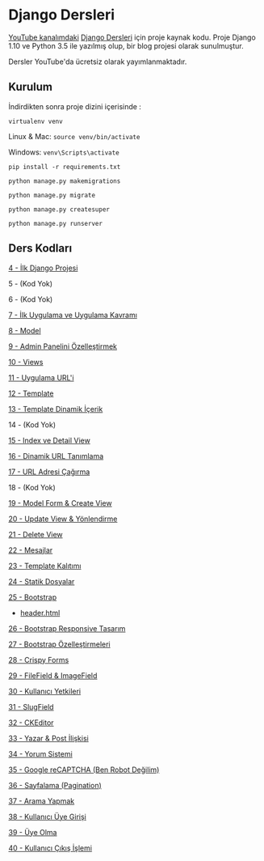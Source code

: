 # Django Dersleri

[YouTube kanalımdaki](https://www.youtube.com/channel/UC5bnqsX71d-eKCHhNvM2U6g) [Django Dersleri](https://www.youtube.com/watch?v=uwVmWS1yJ1k&list=PLPrHLaayVkhny4WRNp05C1qRl1Aq3Wswh) için proje kaynak kodu. Proje Django 1.10 ve Python 3.5 ile yazılmış olup, bir blog projesi olarak sunulmuştur.

Dersler YouTube'da ücretsiz olarak yayımlanmaktadır.

## Kurulum

İndirdikten sonra proje dizini içerisinde :

`virtualenv venv`

 Linux & Mac:
`source venv/bin/activate`

 Windows:
`venv\Scripts\activate`

`pip install -r requirements.txt`

`python manage.py makemigrations`

`python manage.py migrate`

`python manage.py createsuper`

`python manage.py runserver`


## Ders Kodları

[4 - İlk Django Projesi](https://github.com/barissaslan/django-dersleri/tree/9b6e490276cd4ab6f09a6e53581c6be8e9263849)

5 - (Kod Yok)

6 - (Kod Yok)

[7 - İlk Uygulama ve Uygulama Kavramı](https://github.com/barissaslan/django-dersleri/tree/30a538cbf082a7916b64fa1515bfa731c9e9d367)

[8 - Model](https://github.com/barissaslan/django-dersleri/tree/b927941409d61a3929911cc6c65850532b05a052)

[9 - Admin Panelini Özelleştirmek](https://github.com/barissaslan/django-dersleri/tree/ee95f2bbcac9bf6e7574ebe0826e6d08ff4f22a0)

[10 - Views](https://github.com/barissaslan/django-dersleri/tree/0ca0718f5bd60526e89ac363760ee0fd61e5826c)

[11 - Uygulama URL'i](https://github.com/barissaslan/django-dersleri/tree/dff9b00a16cbee1c4db6935942b879bad1cab72e)

[12 - Template](https://github.com/barissaslan/django-dersleri/tree/f04ef275f60653e16c758825276836363db20462)

[13 - Template Dinamik İçerik](https://github.com/barissaslan/django-dersleri/tree/3554deeab28de872db5938a6b1c6a01124f12692)

14 - (Kod Yok)

[15 - Index ve Detail View](https://github.com/barissaslan/django-dersleri/tree/a78a84f1a26cc2016395158fe8bbcc8a830f5aba)

[16 - Dinamik URL Tanımlama](https://github.com/barissaslan/django-dersleri/tree/80ba2e0f121efac0b5039ea9a42f9109d46350c2)

[17 - URL Adresi Çağırma](https://github.com/barissaslan/django-dersleri/tree/0265d91059d374ae36a68705475fb1c467b89565)

18 - (Kod Yok)

[19 - Model Form & Create View](https://github.com/barissaslan/django-dersleri/tree/1b201146f3b77349d66e32ca12d5c75c896e2533)

[20 - Update View & Yönlendirme](https://github.com/barissaslan/django-dersleri/tree/a21f8fc6c7bd90551ca2b334f40aa831c27604ae)

[21 - Delete View](https://github.com/barissaslan/django-dersleri/tree/1f8ed9af01adf3e8003dab771d98d194bfc0eb90)

[22 - Mesajlar](https://github.com/barissaslan/django-dersleri/tree/013337c460c3154749f2519a2201e278ba81e3fd)

[23 - Template Kalıtımı](https://github.com/barissaslan/django-dersleri/tree/d018311d600de53169a1d05a53a5cbbcb26d8d2b)

[24 - Statik Dosyalar](https://github.com/barissaslan/django-dersleri/tree/84149e9891e95e114b6ace22469e805fc570aae4)

[25 - Bootstrap](https://github.com/barissaslan/django-dersleri/tree/10fc466d4dc530a018190cf42d2072494cc68aae)
  - [header.html](https://github.com/barissaslan/django-dersleri/blob/master/header.html)

[26 - Bootstrap Responsive Tasarım](https://github.com/barissaslan/django-dersleri/tree/4a624b684cd77c9a2ff3724d5b71837593053a00)

[27 - Bootstrap Özelleştirmeleri](https://github.com/barissaslan/django-dersleri/tree/cd2a2813c040b4734062f2622c2579b48c7f3733)

[28 - Crispy Forms](https://github.com/barissaslan/django-dersleri/tree/d89383446fd74425b66c46a8e342d47632a1a2a3)

[29 - FileField & ImageField](https://github.com/barissaslan/django-dersleri/tree/ec289c5d84b107176a9f1b2fafdefa21aadc5433)

[30 - Kullanıcı Yetkileri](https://github.com/barissaslan/django-dersleri/tree/b732f452195a12f5dd471bbf92ed79e43d5eafb8)

[31 - SlugField](https://github.com/barissaslan/django-dersleri/tree/bfb4d905fd959538643c7b7ab21be2ea13240bf2)

[32 - CKEditor](https://github.com/barissaslan/django-dersleri/tree/55136b79c89fe7e7cbc5b9030d630ad88a8643be)

[33 - Yazar & Post İlişkisi](https://github.com/barissaslan/django-dersleri/tree/8e2522605a8035827b099594126785e4aa9aee6e)

[34 - Yorum Sistemi](https://github.com/barissaslan/django-dersleri/tree/86c8f5d2b0787bb360b26e67c4b9e64e3673e562)

[35 - Google reCAPTCHA (Ben Robot Değilim)](https://github.com/barissaslan/django-dersleri/tree/3b9729ca40dcc40e27ff09d78e3efbbdfea540d3)

[36 - Sayfalama (Pagination)](https://github.com/barissaslan/django-dersleri/tree/6daf0342ccd0b0d3b815093e2fb616f495a132dd)

[37 - Arama Yapmak](https://github.com/barissaslan/django-dersleri/tree/709ba7830911ebbf3510197c893f690927271776)

[38 - Kullanıcı Üye Girişi](https://github.com/barissaslan/django-dersleri/tree/946add00acd90bc2a3e632c7e4c3d2abd4b2cfa4)

[39 - Üye Olma](https://github.com/barissaslan/django-dersleri/tree/0feac28c528c67562a55eb14b8d4cd90c5f52b00)

[40 - Kullanıcı Çıkış İşlemi](https://github.com/barissaslan/django-dersleri/tree/d2766d54e19dd54c51b3192de4a9b0f7be3e09d6)
